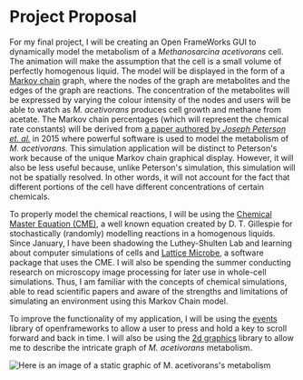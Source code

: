 # Project Proposal

For my final project, I will be creating an Open FrameWorks GUI to dynamically model the metabolism of a _Methanosarcina acetivorans_ cell. The animation will make the assumption that the cell is a small volume of perfectly homogenous liquid. The model will be displayed in the form of a [Markov chain](https://en.wikipedia.org/wiki/Markov_chain#Bioinformatics) graph, where the nodes of the graph are metabolites and the edges of the graph are reactions. The concentration of the metabolites will be expressed by varying the colour intensity of the nodes and users will be able to watch as _M. acetivorans_ produces cell growth and methane from acetate. The Markov chain percentages (which will represent the chemical rate constants) will be derived from [a paper authored by _Joseph Peterson et. al._](https://www.hindawi.com/journals/archaea/2014/898453/) in 2015 where powerful software is used to model the metabolism of _M. acetivorans_. This simulation application will be distinct to Peterson's work because of the unique Markov chain graphical display. However, it will also be less useful because, unlike Peterson's simulation, this simulation will not be spatially resolved. In other words, it will not account for the fact that different portions of the cell have different concentrations of certain chemicals.

To properly model the chemical reactions, I will be using the [Chemical Master Equation (CME)](https://ac.els-cdn.com/037843719290283V/1-s2.0-037843719290283V-main.pdf?_tid=e3680e57-0bb8-4591-8121-f5a80785b307&acdnat=1523417636_842d429be434810bdafaa98f1970821f), a well known equation created by D. T. Gillespie for stochastically (randomly) modelling reactions in a homogenous liquids. Since January, I have been shadowing the Luthey-Shulten Lab and learning about computer simulations of cells and [Lattice Microbe](http://www.scs.illinois.edu/schulten/Papers/Peterson_et_al_PyHPC_2013.pdf), a software package that uses the CME. I will also be spending the summer conducting research on microscopy image processing for later use in whole-cell simulations. Thus, I am familiar with the concepts of chemical simulations, able to read scientific papers and aware of the strengths and limitations of simulating an environment using this Markov Chain model.

To improve the functionality of my application, I will be using the [events](http://openframeworks.cc/documentation/events/) library of openframeworks to allow a user to press and hold a key to scroll forward and back in time. I will also be using the [2d graphics](http://openframeworks.cc/documentation/graphics/) library to allow me to describe the intricate graph of _M. acetivorans_ metabolism.

![Here is an image of a static graphic of _M. acetivorans_'s metabolism](https://www.hindawi.com/journals/archaea/2014/898453/fig4/)

